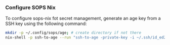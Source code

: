 ### Configure SOPS Nix

To configure sops-nix fot secret management, generate an age key from a SSH key using the following command:

```bash
mkdir -p ~/.config/sops/age; # create directory if not there
nix-shell -p ssh-to-age --run "ssh-to-age -private-key -i ~/.ssh/id_ed25519 > ~/.config/sops/age/keys.txt"
```